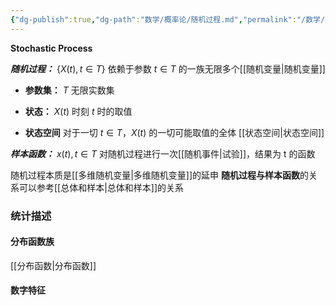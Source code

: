 ```yaml
---
{"dg-publish":true,"dg-path":"数学/概率论/随机过程.md","permalink":"/数学/概率论/随机过程/","dgPassFrontmatter":true,"noteIcon":"","created":"2024-05-21T15:20:28.773+08:00","updated":"2024-07-07T01:07:20.338+08:00"}
---
```


**Stochastic Process**  

***随机过程：***  $\left\{X(t),t \in T \right\}$
依赖于参数 $t\in T$ 的一族无限多个[[随机变量\|随机变量]]
- **参数集：**   $T$
	无限实数集
	
- **状态：**  $X(t)$ 
	时刻 $t$ 时的取值
	
- **状态空间**
	对于一切 $t\in T$，$X(t)$ 的一切可能取值的全体
	[[状态空间\|状态空间]]

***样本函数：***  $x(t),t \in T$
对随机过程进行一次[[随机事件\|试验]]，结果为 t 的函数


随机过程本质是[[多维随机变量\|多维随机变量]]的延申
**随机过程与样本函数**的关系可以参考[[总体和样本\|总体和样本]]的关系



### 统计描述

#### 分布函数族
[[分布函数\|分布函数]]

#### 数字特征

